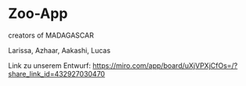 # Zoo-App
creators of MADAGASCAR

Larissa, Azhaar, Aakashi, Lucas

Link zu unserem Entwurf: https://miro.com/app/board/uXjVPXjCfOs=/?share_link_id=432927030470